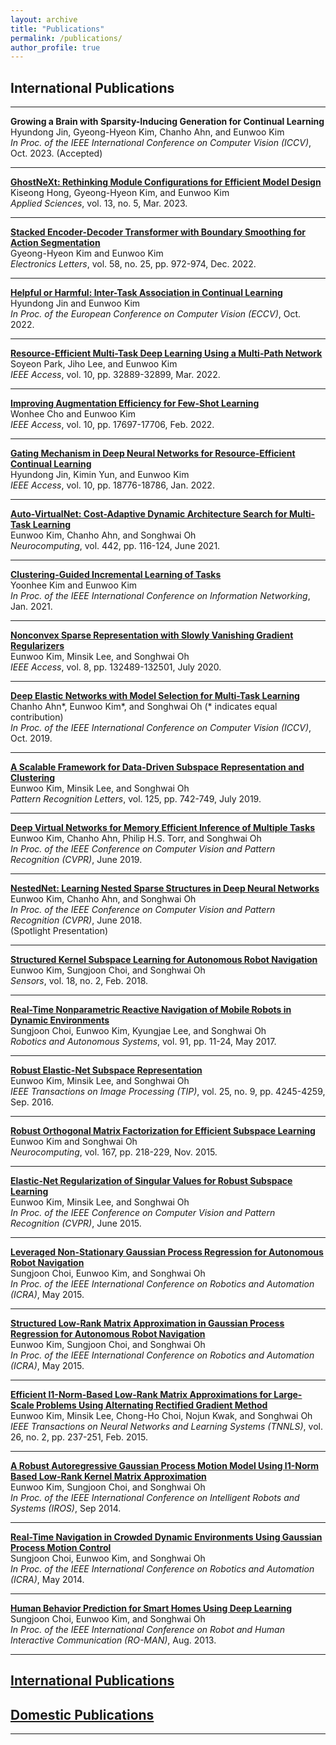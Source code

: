 ```yaml
---
layout: archive
title: "Publications"
permalink: /publications/
author_profile: true
---
```


## International Publications
-----
**Growing a Brain with Sparsity-Inducing Generation for Continual Learning**         
  Hyundong Jin, Gyeong-Hyeon Kim, Chanho Ahn, and Eunwoo Kim       
   *In Proc. of the IEEE International Conference on Computer Vision (ICCV)*, Oct. 2023. (Accepted)

-----
[**GhostNeXt: Rethinking Module Configurations for Efficient Model Design**](https://www.mdpi.com/2076-3417/13/5/3301)         
  Kiseong Hong, Gyeong-Hyeon Kim, and Eunwoo Kim       
   *Applied Sciences*, vol. 13, no. 5, Mar. 2023.

-----
[**Stacked Encoder-Decoder Transformer with Boundary Smoothing for Action Segmentation**](https://ietresearch.onlinelibrary.wiley.com/doi/10.1049/ell2.12678)        
  Gyeong-Hyeon Kim and Eunwoo Kim       
   *Electronics Letters*, vol. 58, no. 25, pp. 972-974, Dec. 2022.

-----
[**Helpful or Harmful: Inter-Task Association in Continual Learning**](https://link.springer.com/chapter/10.1007/978-3-031-20083-0_31)       
  Hyundong Jin and Eunwoo Kim       
   *In Proc. of the European Conference on Computer Vision (ECCV)*, Oct. 2022.

-----
[**Resource-Efficient Multi-Task Deep Learning Using a Multi-Path Network**](https://ieeexplore.ieee.org/abstract/document/9740124)       
  Soyeon Park, Jiho Lee, and Eunwoo Kim       
   *IEEE Access*, vol. 10, pp. 32889-32899, Mar. 2022.

-----
[**Improving Augmentation Efficiency for Few-Shot Learning**](https://ieeexplore.ieee.org/document/9712302)       
  Wonhee Cho and Eunwoo Kim       
   *IEEE Access*, vol. 10, pp. 17697-17706, Feb. 2022.

-----
[**Gating Mechanism in Deep Neural Networks for Resource-Efficient Continual Learning**](https://ieeexplore.ieee.org/abstract/document/9695483)       
   Hyundong Jin, Kimin Yun, and Eunwoo Kim       
   *IEEE Access*, vol. 10, pp. 18776-18786, Jan. 2022.

-----
[**Auto-VirtualNet: Cost-Adaptive Dynamic Architecture Search for Multi-Task Learning**](https://www.sciencedirect.com/science/article/pii/S0925231221003040?dgcid=coauthor)       
   Eunwoo Kim, Chanho Ahn, and Songhwai Oh       
   *Neurocomputing*, vol. 442, pp. 116-124, June 2021.

-----
[**Clustering-Guided Incremental Learning of Tasks**](https://ieeexplore.ieee.org/abstract/document/9334003)       
   Yoonhee Kim and Eunwoo Kim       
   *In Proc. of the IEEE International Conference on Information Networking*, Jan. 2021.

-----
[**Nonconvex Sparse Representation with Slowly Vanishing Gradient Regularizers**](https://ieeexplore.ieee.org/document/9143086)       
   Eunwoo Kim, Minsik Lee, and Songhwai Oh       
   *IEEE Access*, vol. 8, pp. 132489-132501, July 2020.

-----
[**Deep Elastic Networks with Model Selection for Multi-Task Learning**](https://arxiv.org/abs/1909.04860)           
   Chanho Ahn\*, Eunwoo Kim\*, and Songhwai Oh (\* indicates  equal contribution)      
   *In Proc. of the IEEE International Conference on Computer Vision (ICCV)*, Oct. 2019.     

-----
[**A Scalable Framework for Data-Driven Subspace Representation and Clustering**](https://www.sciencedirect.com/science/article/pii/S0167865519302107)        
   Eunwoo Kim, Minsik Lee, and Songhwai Oh      
   *Pattern Recognition Letters*, vol. 125, pp. 742-749, July 2019.

-----
[**Deep Virtual Networks for Memory Efficient Inference of Multiple Tasks**](https://arxiv.org/abs/1904.04562)      
   Eunwoo Kim, Chanho Ahn, Philip H.S. Torr, and Songhwai Oh     
   *In Proc. of the IEEE Conference on Computer Vision and Pattern Recognition (CVPR)*, June 2019.
   
-----
[**NestedNet: Learning Nested Sparse Structures in Deep Neural Networks**](https://arxiv.org/abs/1712.03781)       
   Eunwoo Kim, Chanho Ahn, and Songhwai Oh      
   *In Proc. of the IEEE Conference on Computer Vision and Pattern Recognition (CVPR)*, June 2018.   
   (Spotlight Presentation)   
   
-----
[**Structured Kernel Subspace Learning for Autonomous Robot Navigation**](https://www.mdpi.com/1424-8220/18/2/582)       
   Eunwoo Kim, Sungjoon Choi, and Songhwai Oh     
   *Sensors*, vol. 18, no. 2, Feb. 2018.

-----
[**Real-Time Nonparametric Reactive Navigation of Mobile Robots in Dynamic Environments**](https://www.sciencedirect.com/science/article/pii/S0921889016300392)      
   Sungjoon Choi, Eunwoo Kim, Kyungjae Lee, and Songhwai Oh     
   *Robotics and Autonomous Systems*, vol. 91, pp. 11-24, May 2017.
   
-----
[**Robust Elastic-Net Subspace Representation**](https://ieeexplore.ieee.org/document/7506231)       
   Eunwoo Kim, Minsik Lee, and Songhwai Oh      
   *IEEE Transactions on Image Processing (TIP)*, vol.  25, no. 9, pp. 4245-4259, Sep. 2016.
   
-----
[**Robust Orthogonal Matrix Factorization for Efficient Subspace Learning**](https://www.sciencedirect.com/science/article/pii/S092523121500555X)       
   Eunwoo Kim and Songhwai Oh      
   *Neurocomputing*, vol. 167, pp.  218-229, Nov. 2015.
   
-----
[**Elastic-Net Regularization of Singular Values for Robust Subspace Learning**](https://www.cv-foundation.org/openaccess/content_cvpr_2015/papers/Kim_Elastic-Net_Regularization_of_2015_CVPR_paper.pdf)       
   Eunwoo Kim, Minsik Lee, and Songhwai Oh      
   *In Proc. of the IEEE Conference on Computer Vision and Pattern Recognition (CVPR)*, June  2015.

-----
[**Leveraged Non-Stationary Gaussian Process Regression for Autonomous Robot Navigation**](https://ieeexplore.ieee.org/document/7139222)       
   Sungjoon Choi, Eunwoo Kim, and Songhwai Oh      
   *In Proc. of the IEEE International Conference on Robotics and Automation (ICRA)*, May 2015.

-----
[**Structured Low-Rank Matrix Approximation in Gaussian Process Regression for Autonomous Robot Navigation**](https://ieeexplore.ieee.org/document/7138982)        
   Eunwoo Kim, Sungjoon Choi, and Songhwai Oh    
   *In Proc. of the IEEE International Conference on Robotics and Automation (ICRA)*, May 2015.
   
-----
[**Efficient l1-Norm-Based Low-Rank Matrix Approximations for Large-Scale Problems Using Alternating Rectified Gradient Method**](https://ieeexplore.ieee.org/abstract/document/6784021)       
   Eunwoo Kim, Minsik Lee, Chong-Ho Choi, Nojun Kwak, and Songhwai Oh     
   *IEEE Transactions on Neural Networks and Learning Systems (TNNLS)*, vol. 26, no. 2, pp. 237-251, Feb. 2015.

-----
[**A Robust Autoregressive Gaussian Process Motion Model Using l1-Norm Based Low-Rank Kernel Matrix Approximation**](https://ieeexplore.ieee.org/document/6943184)       
   Eunwoo Kim, Sungjoon Choi, and Songhwai Oh       
   *In Proc. of the IEEE International Conference on Intelligent Robots and Systems (IROS)*, Sep 2014.

-----
[**Real-Time Navigation in Crowded Dynamic Environments Using Gaussian Process Motion Control**](https://ieeexplore.ieee.org/document/6907322)       
   Sungjoon Choi, Eunwoo Kim, and Songhwai Oh      
   *In Proc. of the IEEE International Conference on Robotics and Automation (ICRA)*, May 2014.
   
-----
[**Human Behavior Prediction for Smart Homes Using Deep Learning**](https://ieeexplore.ieee.org/document/6628440)       
   Sungjoon  Choi, Eunwoo Kim, and Songhwai Oh      
   *In Proc. of the IEEE International Conference on Robot and Human Interactive Communication (RO-MAN)*, Aug. 2013.
    
-----   
## [International Publications](http://vllab-cau.github.io/publications/international-publications)

## [Domestic Publications](http://vllab-cau.github.io/publications/domestic-publications)
-----




